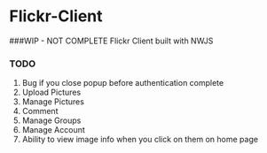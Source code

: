 # Flickr-Client
###WIP - NOT COMPLETE
Flickr Client built with NWJS

### TODO
1. Bug if you close popup before authentication complete
1. Upload Pictures
1. Manage Pictures
1. Comment
1. Manage Groups
1. Manage Account
1. Ability to view image info when you click on them on home page